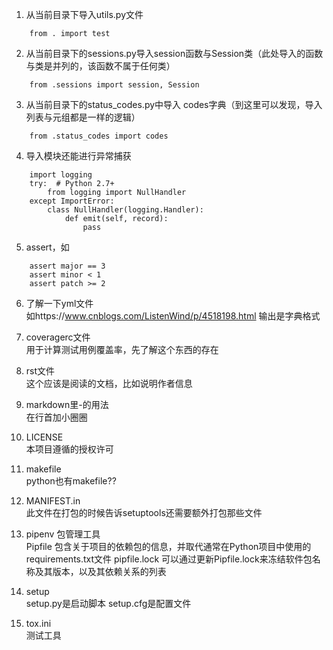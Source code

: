 1. 从当前目录下导入utils.py文件
```
	from . import test
```

2. 从当前目录下的sessions.py导入session函数与Session类（此处导入的函数与类是并列的，该函数不属于任何类）
```
	from .sessions import session, Session
```

3. 从当前目录下的status_codes.py中导入 codes字典（到这里可以发现，导入列表与元组都是一样的逻辑）
```
	from .status_codes import codes
```

4. 导入模块还能进行异常捕获
```
    import logging
    try:  # Python 2.7+
        from logging import NullHandler
    except ImportError:
        class NullHandler(logging.Handler):
            def emit(self, record):
                pass
```

5. assert，如
```
    assert major == 3
    assert minor < 1
    assert patch >= 2
```

6. 了解一下yml文件  
如https://www.cnblogs.com/ListenWind/p/4518198.html
输出是字典格式

7. coveragerc文件  
用于计算测试用例覆盖率，先了解这个东西的存在

8. rst文件  
这个应该是阅读的文档，比如说明作者信息

9. markdown里-的用法  
在行首加小圈圈

10. LICENSE  
本项目遵循的授权许可

11. makefile  
python也有makefile??

12. MANIFEST.in  
此文件在打包的时候告诉setuptools还需要额外打包那些文件

13. pipenv 包管理工具  
Pipfile 包含关于项目的依赖包的信息，并取代通常在Python项目中使用的requirements.txt文件
pipfile.lock 可以通过更新Pipfile.lock来冻结软件包名称及其版本，以及其依赖关系的列表

14. setup  
setup.py是启动脚本
setup.cfg是配置文件

15. tox.ini  
测试工具
